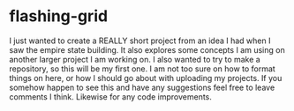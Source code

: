 # flashing-grid
I just wanted to create a REALLY short project from an idea I had when I saw the empire state building. 
It also explores some concepts I am using on another larger project I am working on. 
I also wanted to try to make a repository, so this will be my first one.
I am not too sure on how to format things on here, or how I should go about with uploading my projects.
If you somehow happen to see this and have any suggestions feel free to leave comments I think.
Likewise for any code improvements.
